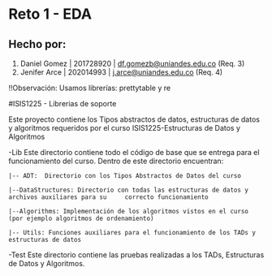 # Reto 1 - EDA

## Hecho por:
1. Daniel Gomez | 201728920 | df.gomezb@uniandes.edu.co (Req. 3)
2. Jenifer Arce | 202014993 | j.arce@uniandes.edu.co (Req. 4)


!!Observación: Usamos librerías: prettytable y re

#ISIS1225 - Librerias de soporte

Este proyecto contiene los Tipos abstractos de datos, estructuras de datos y algoritmos requeridos por el curso ISIS1225-Estructuras de Datos y Algoritmos

-Lib
Este directorio contiene todo el código de base que se entrega para el funcionamiento del curso.  Dentro de este directorio encuentran:
    
    |-- ADT:  Directorio con los Tipos Abstractos de Datos del curso

    |--DataStructures: Directorio con todas las estructuras de datos y archivos auxiliares para su     correcto funcionamiento

    |--Algorithms: Implementación de los algoritmos vistos en el curso (por ejemplo algoritmos de ordenamiento)

    |-- Utils: Funciones auxiliares para el funcionamiento de los TADs y estructuras de datos

-Test
Este directorio contiene las pruebas realizadas a los TADs, Estructuras de Datos y Algoritmos.

